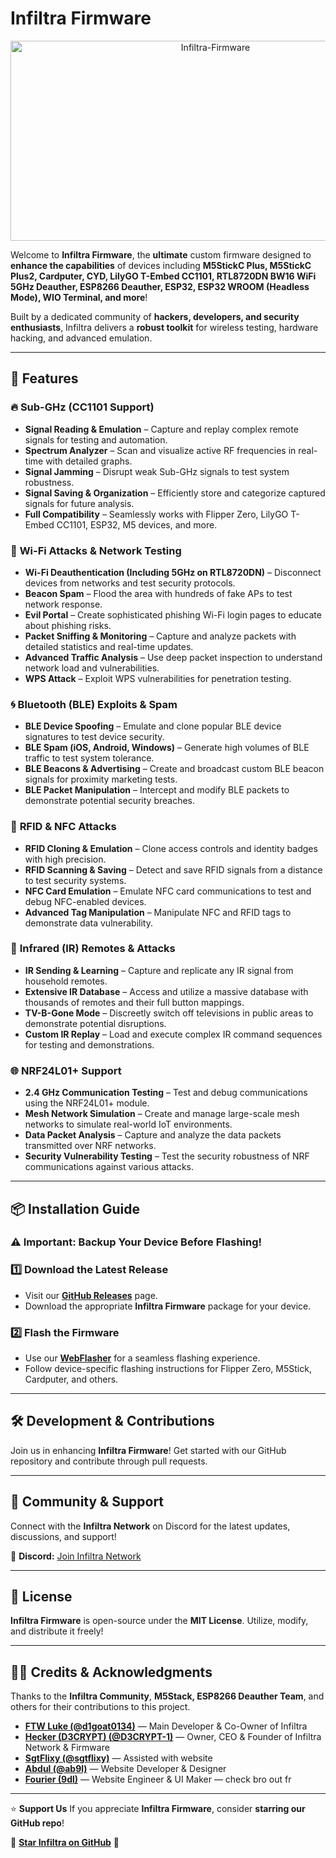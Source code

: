 # Infiltra Firmware

<p align="center">
<img src="https://socialify.git.ci/D3CRYPT-1/Infiltra-Firmware/image?custom_language=C%2B%2B&description=1&font=Source+Code+Pro&forks=1&issues=1&language=1&name=1&pattern=Circuit+Board&pulls=1&stargazers=1&theme=Dark" alt="Infiltra-Firmware" width="640" height="320" />
</p>

Welcome to **Infiltra Firmware**, the **ultimate** custom firmware designed to **enhance the capabilities** of devices including **M5StickC Plus, M5StickC Plus2, Cardputer, CYD, LilyGO T-Embed CC1101, RTL8720DN BW16 WiFi 5GHz Deauther, ESP8266 Deauther, ESP32, ESP32 WROOM (Headless Mode), WIO Terminal, and more**!

Built by a dedicated community of **hackers, developers, and security enthusiasts**, Infiltra delivers a **robust toolkit** for wireless testing, hardware hacking, and advanced emulation.

---

## 🚀 **Features**

### 🔥 **Sub-GHz (CC1101 Support)**
- **Signal Reading & Emulation** – Capture and replay complex remote signals for testing and automation.
- **Spectrum Analyzer** – Scan and visualize active RF frequencies in real-time with detailed graphs.
- **Signal Jamming** – Disrupt weak Sub-GHz signals to test system robustness.
- **Signal Saving & Organization** – Efficiently store and categorize captured signals for future analysis.
- **Full Compatibility** – Seamlessly works with Flipper Zero, LilyGO T-Embed CC1101, ESP32, M5 devices, and more.

### 📶 **Wi-Fi Attacks & Network Testing**
- **Wi-Fi Deauthentication (Including 5GHz on RTL8720DN)** – Disconnect devices from networks and test security protocols.
- **Beacon Spam** – Flood the area with hundreds of fake APs to test network response.
- **Evil Portal** – Create sophisticated phishing Wi-Fi login pages to educate about phishing risks.
- **Packet Sniffing & Monitoring** – Capture and analyze packets with detailed statistics and real-time updates.
- **Advanced Traffic Analysis** – Use deep packet inspection to understand network load and vulnerabilities.
- **WPS Attack** – Exploit WPS vulnerabilities for penetration testing.

### 🌀 **Bluetooth (BLE) Exploits & Spam**
- **BLE Device Spoofing** – Emulate and clone popular BLE device signatures to test device security.
- **BLE Spam (iOS, Android, Windows)** – Generate high volumes of BLE traffic to test system tolerance.
- **BLE Beacons & Advertising** – Create and broadcast custom BLE beacon signals for proximity marketing tests.
- **BLE Packet Manipulation** – Intercept and modify BLE packets to demonstrate potential security breaches.

### 📛 **RFID & NFC Attacks**
- **RFID Cloning & Emulation** – Clone access controls and identity badges with high precision.
- **RFID Scanning & Saving** – Detect and save RFID signals from a distance to test security systems.
- **NFC Card Emulation** – Emulate NFC card communications to test and debug NFC-enabled devices.
- **Advanced Tag Manipulation** – Manipulate NFC and RFID tags to demonstrate data vulnerability.

### 📡 **Infrared (IR) Remotes & Attacks**
- **IR Sending & Learning** – Capture and replicate any IR signal from household remotes.
- **Extensive IR Database** – Access and utilize a massive database with thousands of remotes and their full button mappings.
- **TV-B-Gone Mode** – Discreetly switch off televisions in public areas to demonstrate potential disruptions.
- **Custom IR Replay** – Load and execute complex IR command sequences for testing and demonstrations.

### 🌐 **NRF24L01+ Support**
- **2.4 GHz Communication Testing** – Test and debug communications using the NRF24L01+ module.
- **Mesh Network Simulation** – Create and manage large-scale mesh networks to simulate real-world IoT environments.
- **Data Packet Analysis** – Capture and analyze the data packets transmitted over NRF networks.
- **Security Vulnerability Testing** – Test the security robustness of NRF communications against various attacks.

---

## 📦 **Installation Guide**
### ⚠️ **Important: Backup Your Device Before Flashing!**

### 1️⃣ **Download the Latest Release**
- Visit our **[GitHub Releases](https://github.com/lilbricky101/Signal-X-Firmware/releases)** page.
- Download the appropriate **Infiltra Firmware** package for your device.

### 2️⃣ **Flash the Firmware**
- Use our **[WebFlasher](https://infiltra.xyz)** for a seamless flashing experience.
- Follow device-specific flashing instructions for Flipper Zero, M5Stick, Cardputer, and others.

---

## 🛠 **Development & Contributions**
Join us in enhancing **Infiltra Firmware**! Get started with our GitHub repository and contribute through pull requests.

---

## 🤝 **Community & Support**
Connect with the **Infiltra Network** on Discord for the latest updates, discussions, and support!

🔹 **Discord:** [Join Infiltra Network](https://discord.gg/r7QzDmsbyd)

---

## 📜 **License**
**Infiltra Firmware** is open-source under the **MIT License**. Utilize, modify, and distribute it freely!

---

## 🧑‍💻 **Credits & Acknowledgments**
Thanks to the **Infiltra Community**, **M5Stack, ESP8266 Deauther Team**, and others for their contributions to this project.

- **[FTW Luke (@d1goat0134)](https://github.com/FTWLuke1)** — Main Developer & Co-Owner of Infiltra  
- **[Hecker (D3CRYPT) (@D3CRYPT-1)](https://github.com/D3CRYPT-1)** — Owner, CEO & Founder of Infiltra Network & Firmware  
- **[SgtFlixy (@sgtflixy)](https://github.com/sgtflixy)** — Assisted with website  
- **[Abdul (@ab9l)](https://github.com/ab9l)** — Website Developer & Designer  
- **[Fourier (9dl)](https://github.com/9dl)** — Website Engineer & UI Maker — check bro out fr

---

⭐ **Support Us**
If you appreciate **Infiltra Firmware**, consider **starring our GitHub repo**!

🚀 **[Star Infiltra on GitHub](https://github.com/D3CRYPT-1/Infiltra-Firmware)** 🚀
